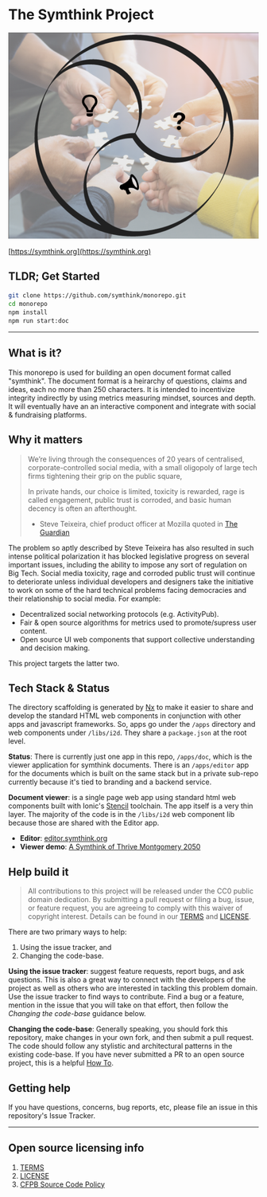 # The Symthink Project

![alt hands puzzle gankyil overlay](https://github.com/symthink/monorepo/blob/main/hands-puzzle-gankyil-overlay.png?raw=true)

[https://symthink.org](https://symthink.org)

## TLDR; Get Started

```sh
git clone https://github.com/symthink/monorepo.git
cd monorepo
npm install
npm run start:doc
```

---

## What is it?

This monorepo is used for building an open document format called "symthink". The document format is a heirarchy of questions, claims and ideas, each no more than 250 characters. It is intended to incentivize integrity indirectly by using metrics measuring mindset, sources and depth. It will eventually have an an interactive component and integrate with social & fundraising platforms.

## Why it matters

> We’re living through the consequences of 20 years of centralised, corporate-controlled social media, with a small oligopoly of large tech firms tightening their grip on the public square,
> 
> In private hands, our choice is limited, toxicity is rewarded, rage is called engagement, public trust is corroded, and basic human decency is often an afterthought.
> - Steve Teixeira, chief product officer at Mozilla quoted in [The Guardian](https://www.theguardian.com/technology/2022/dec/21/firefox-and-tumblr-join-rush-to-support-mastodon-social-network)

The problem so aptly described by Steve Teixeira has also resulted in such intense political polarization it has blocked legislative progress on several important issues, including the ability to impose any sort of regulation on Big Tech.  Social media toxicity, rage and corroded public trust will continue to deteriorate unless individual developers and designers take the initiative to work on some of the hard technical problems facing democracies and their relationship to social media. For example:

- Decentralized social networking protocols (e.g. ActivityPub).
- Fair & open source algorithms for metrics used to promote/supress user content.
- Open source UI web components that support collective understanding and decision making.

This project targets the latter two.

## Tech Stack & Status

The directory scaffolding is generated by [Nx](https://nx.dev/) to make it easier to share and develop the standard HTML web components in conjunction with other apps and javascript frameworks. So, apps go under the `/apps` directory and web components under `/libs/i2d`. They share a `package.json` at the root level.

**Status**: There is currently just one app in this repo, `/apps/doc`, which is the viewer application for symthink documents. There is an `/apps/editor` app for the documents which is built on the same stack but in a private sub-repo currently because it's tied to branding and a backend service.

**Document viewer**: is a single page web app using standard html web components built with Ionic's [Stencil](https://stenciljs.com/) toolchain. The app itself is a very thin layer. The majority of the code is in the `/libs/i2d` web component lib because those are shared with the Editor app.

- **Editor**: [editor.symthink.org](https://editor.symthink.org)
- **Viewer demo**: [A Symthink of Thrive Montgomery 2050](https://symthink.io/n/c1gGiB48OeO6Btd8QuoZ)

## Help build it

> All contributions to this project will be released under the CC0 public domain dedication. By submitting a pull request or filing a bug, issue, or feature request, you are agreeing to comply with this waiver of copyright interest. Details can be found in our [TERMS](TERMS.md) and [LICENSE](LICENSE).

There are two primary ways to help:

1. Using the issue tracker, and
2. Changing the code-base.

**Using the issue tracker**: suggest feature requests, report bugs, and ask questions. This is also a great way to connect with the developers of the project as well as others who are interested in tackling this problem domain. Use the issue tracker to find ways to contribute. Find a bug or a feature, mention in the issue that you will take on that effort, then follow the _Changing the code-base_ guidance below.

**Changing the code-base**: Generally speaking, you should fork this repository, make changes in your own fork, and then submit a pull request. The code should follow any stylistic and architectural patterns in the existing code-base.  If you have never submitted a PR to an open source project, this is a helpful [How To](https://opensource.com/article/19/7/create-pull-request-github).

## Getting help

If you have questions, concerns, bug reports, etc, please file an issue in this repository's Issue Tracker.

---

## Open source licensing info

1. [TERMS](TERMS.md)
2. [LICENSE](LICENSE)
3. [CFPB Source Code Policy](https://github.com/cfpb/source-code-policy/)


